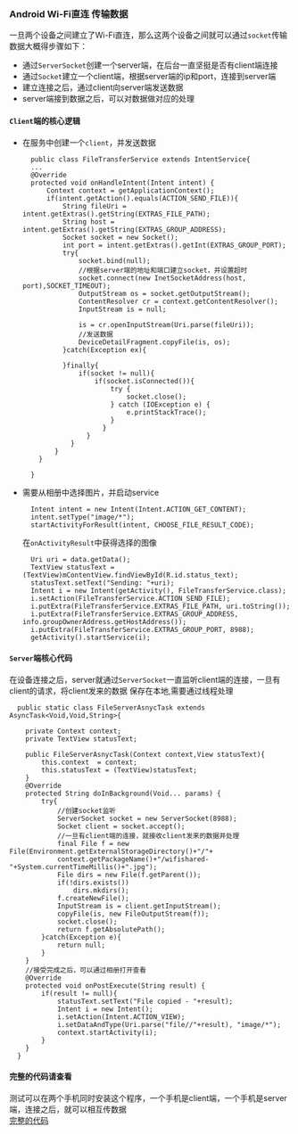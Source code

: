 ### Android Wi-Fi直连 传输数据

  一旦两个设备之间建立了Wi-Fi直连，那么这两个设备之间就可以通过`socket`传输数据大概得步骤如下：
  * 通过`ServerSocket`创建一个server端，在后台一直坚挺是否有client端连接
  * 通过`Socket`建立一个client端，根据server端的ip和port，连接到server端
  * 建立连接之后，通过client向server端发送数据
  * server端接到数据之后，可以对数据做对应的处理

#### `Client`端的核心逻辑

  * 在服务中创建一个`client`，并发送数据
    ```
      public class FileTransferService extends IntentService{
      ...
      @Override
      protected void onHandleIntent(Intent intent) {
          Context context = getApplicationContext();
          if(intent.getAction().equals(ACTION_SEND_FILE)){
              String fileUri = intent.getExtras().getString(EXTRAS_FILE_PATH);
              String host = intent.getExtras().getString(EXTRAS_GROUP_ADDRESS);
              Socket socket = new Socket();
              int port = intent.getExtras().getInt(EXTRAS_GROUP_PORT);
              try{
                  socket.bind(null);
                  //根据server端的地址和端口建立socket，并设置超时
                  socket.connect(new InetSocketAddress(host, port),SOCKET_TIMEOUT);
                  OutputStream os = socket.getOutputStream();
                  ContentResolver cr = context.getContentResolver();
                  InputStream is = null;

                  is = cr.openInputStream(Uri.parse(fileUri));
                  //发送数据
                  DeviceDetailFragment.copyFile(is, os);
              }catch(Exception ex){

              }finally{
                  if(socket != null){
                      if(socket.isConnected()){
                          try {
                              socket.close();
                          } catch (IOException e) {
                              e.printStackTrace();
                          }
                        }
                    }
                }
            }
        }

      }
    ```

  * 需要从相册中选择图片，并启动service

      ```
        Intent intent = new Intent(Intent.ACTION_GET_CONTENT);
        intent.setType("image/*");
        startActivityForResult(intent, CHOOSE_FILE_RESULT_CODE);
      ```
      在`onActivityResult`中获得选择的图像  
      ```
        Uri uri = data.getData();
        TextView statusText = (TextView)mContentView.findViewById(R.id.status_text);
        statusText.setText("Sending: "+uri);
        Intent i = new Intent(getActivity(), FileTransferService.class);
        i.setAction(FileTransferService.ACTION_SEND_FILE);
        i.putExtra(FileTransferService.EXTRAS_FILE_PATH, uri.toString());
        i.putExtra(FileTransferService.EXTRAS_GROUP_ADDRESS, info.groupOwnerAddress.getHostAddress());
        i.putExtra(FileTransferService.EXTRAS_GROUP_PORT, 8988);
        getActivity().startService(i);
      ```
#### `Server`端核心代码

  在设备连接之后，server就通过`ServerSocket`一直监听client端的连接，一旦有client的请求，将client发来的数据
  保存在本地,需要通过线程处理  

  ```
    public static class FileServerAsnycTask extends AsyncTask<Void,Void,String>{

      private Context context;
      private TextView statusText;

      public FileServerAsnycTask(Context context,View statusText){
          this.context  = context;
          this.statusText = (TextView)statusText;
      }
      @Override
      protected String doInBackground(Void... params) {
          try{
              //创建socket监听
              ServerSocket socket = new ServerSocket(8988);
              Socket client = socket.accept();
              //一旦有client端的连接，就接收client发来的数据并处理
              final File f = new File(Environment.getExternalStorageDirectory()+"/"+
              context.getPackageName()+"/wifishared-"+System.currentTimeMillis()+".jpg");
              File dirs = new File(f.getParent());
              if(!dirs.exists())
                  dirs.mkdirs();
              f.createNewFile();
              InputStream is = client.getInputStream();
              copyFile(is, new FileOutputStream(f));
              socket.close();
              return f.getAbsolutePath();
          }catch(Exception e){
              return null;
          }
      }  
      //接受完成之后，可以通过相册打开查看  
      @Override  
      protected void onPostExecute(String result) {
          if(result != null){
              statusText.setText("File copied - "+result);
              Intent i = new Intent();
              i.setAction(Intent.ACTION_VIEW);
              i.setDataAndType(Uri.parse("file//"+result), "image/*");
              context.startActivity(i);
          }
      }
    }
  ```

#### 完整的代码请查看
  测试可以在两个手机同时安装这个程序，一个手机是client端，一个手机是server端，连接之后，就可以相互传数据  
  [完整的代码](https://github.com/coderminer/Demo_Public/tree/master/Demo_wifi_direct)
